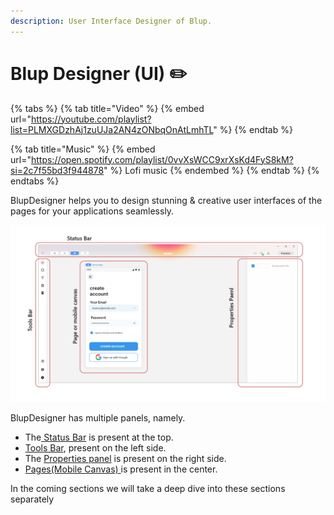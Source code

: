 ```yaml
---
description: User Interface Designer of Blup.
---
```


# Blup Designer (UI) ✏️

{% tabs %}
{% tab title="Video" %}
{% embed url="https://youtube.com/playlist?list=PLMXGDzhAj1zuUJa2AN4zONbqOnAtLmhTL" %}
{% endtab %}

{% tab title="Music" %}
{% embed url="https://open.spotify.com/playlist/0vvXsWCC9xrXsKd4FyS8kM?si=2c7f55bd3f944878" %}
Lofi music
{% endembed %}
{% endtab %}
{% endtabs %}

BlupDesigner helps you to design stunning & creative user interfaces of the pages for your applications seamlessly.

![](../../.gitbook/assets/blup-designer.png)

BlupDesigner has multiple panels, namely.

* The[ Status Bar](status-bar.md) is present at the top.
* [Tools Bar](tools-section.md), present on the left side.
* The [Properties panel](properties-panel/) is present on the right side.
* [Pages(Mobile Canvas) ](../blup-lightning/ui-nodes/pages.md)is present in the center.

In the coming sections we will take a deep dive into these sections separately

